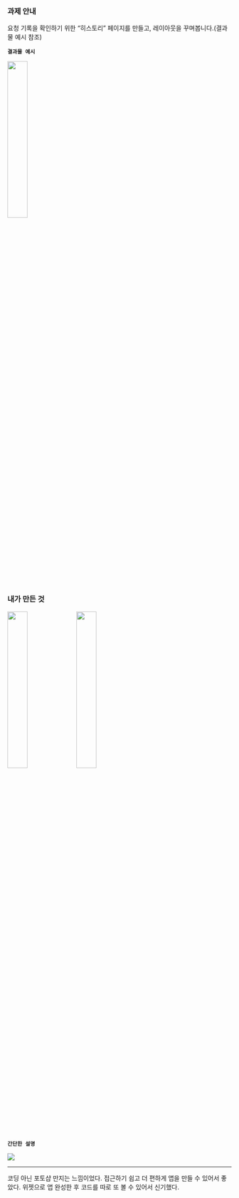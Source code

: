 <h3 id="과제-안내">과제 안내</h3>
<p>요청 기록을 확인하기 위한 “히스토리” 페이지를 만들고, 레이아웃을 꾸며봅니다.(결과물 예시 참조)</p>
<p><strong><code>결과물 예시</code></strong></p>
<img src="https://velog.velcdn.com/images/a700hui/post/c3a214f8-7221-4be1-8586-7f25dfc6cdeb/image.png" width="30%" />

<h3 id="내가-만든-것">내가 만든 것</h3>
<img src="https://velog.velcdn.com/images/a700hui/post/c22e23e2-1a7b-4360-b253-97cc70b37159/image.png" width="30%" />
<img src="https://velog.velcdn.com/images/a700hui/post/a723b4b3-dc3f-420b-b47d-d04b91b753fc/image.png" width="30%" />

<p><strong><code>간단한 설명</code></strong></p>
<img src="https://velog.velcdn.com/images/a700hui/post/864ea55f-48cc-4204-a1a8-3365727d4003/image.jpg" width="%" />

<hr />
<p>코딩 아닌 포토샵 만지는 느낌이었다. 접근하기 쉽고 더 편하게 앱을 만들 수 있어서 좋았다. 위젯으로 앱 완성한 후 코드를 따로 또 볼 수 있어서 신기했다. </p>